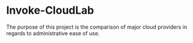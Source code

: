 # Invoke-CloudLab
The purpose of this project is the comparison of major cloud providers in regards to administrative ease of use.
